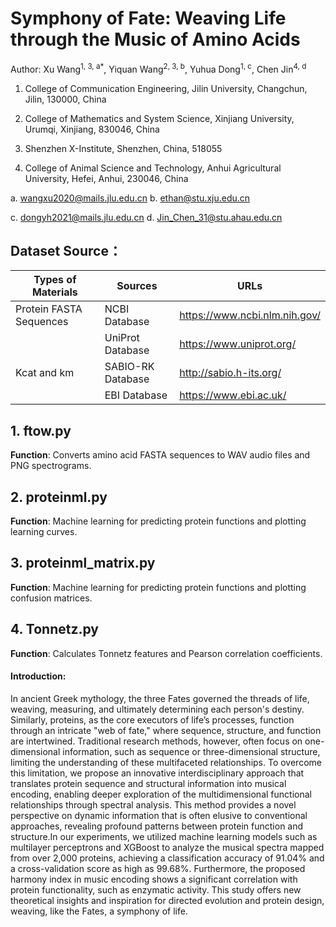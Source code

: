 # **Symphony of Fate: Weaving Life through the Music of Amino Acids**

Author: 
Xu Wang<sup>1, 3, a*</sup>, Yiquan Wang<sup>2, 3, b</sup>, Yuhua Dong<sup>1, c</sup>, Chen Jin<sup>4, d</sup>

 

1. College of Communication Engineering, Jilin University, Changchun, Jilin, 130000, China 

2. College of Mathematics and System Science, Xinjiang University, Urumqi, Xinjiang, 830046, China

3. Shenzhen X-Institute, Shenzhen, China, 518055

4. College of Animal Science and Technology, Anhui Agricultural University, Hefei, Anhui, 230046, China

 

a. [wangxu2020@mails.jlu.edu.cn](mailto:wangxu2020@mails.jlu.edu.cn)   b. ethan@stu.xju.edu.cn

c. [dongyh2021@mails.jlu.edu.cn](mailto:dongyh2021@mails.jlu.edu.cn)   d. Jin_Chen_31@stu.ahau.edu.cn

## Dataset Source：

| **Types of Materials**  | **Sources**       | **URLs**                      |
| ----------------------- | ----------------- | ----------------------------- |
| Protein FASTA Sequences | NCBI Database     | https://www.ncbi.nlm.nih.gov/ |
|                         | UniProt Database  | https://www.uniprot.org/      |
| Kcat and km             | SABIO-RK Database | http://sabio.h-its.org/       |
|                         | EBI Database      | https://www.ebi.ac.uk/        |

## 1. ftow.py

**Function**: Converts amino acid FASTA sequences to WAV audio files and PNG spectrograms.

## 2. proteinml.py

**Function**: Machine learning for predicting protein functions and plotting learning curves.

## 3. proteinml_matrix.py

**Function**: Machine learning for predicting protein functions and plotting confusion matrices.

## 4. Tonnetz.py

**Function**: Calculates Tonnetz features and Pearson correlation coefficients.



#### **Introduction:**

In ancient Greek mythology, the three Fates governed the threads of life, weaving, measuring, and ultimately determining each person's destiny. Similarly, proteins, as the core executors of life’s processes, function through an intricate "web of fate," where sequence, structure, and function are intertwined. Traditional research methods, however, often focus on one-dimensional information, such as sequence or three-dimensional structure, limiting the understanding of these multifaceted relationships. To overcome this limitation, we propose an innovative interdisciplinary approach that translates protein sequence and structural information into musical encoding, enabling deeper exploration of the multidimensional functional relationships through spectral analysis. This method provides a novel perspective on dynamic information that is often elusive to conventional approaches, revealing profound patterns between protein function and structure.In our experiments, we utilized machine learning models such as multilayer perceptrons and XGBoost to analyze the musical spectra mapped from over 2,000 proteins, achieving a classification accuracy of 91.04% and a cross-validation score as high as 99.68%. Furthermore, the proposed harmony index in music encoding shows a significant correlation with protein functionality, such as enzymatic activity. This study offers new theoretical insights and inspiration for directed evolution and protein design, weaving, like the Fates, a symphony of life.
